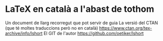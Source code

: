 # LaTeX en català a l'abast de tothom
Un document de llarg recorregut que pot servir de guia
La versió del CTAN (que té moltes traduccions però no en català) https://www.ctan.org/tex-archive/info/lshort
El GIT de l'autor https://github.com/oetiker/lshort

